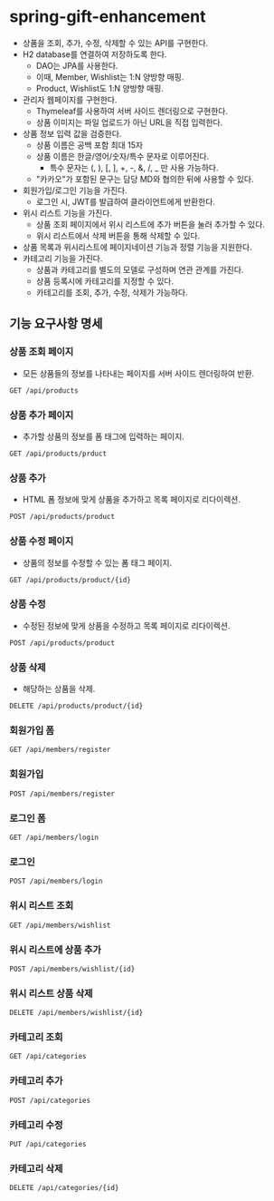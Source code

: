# spring-gift-enhancement

- 상품을 조회, 추가, 수정, 삭제할 수 있는 API를 구현한다.
- H2 database를 연결하여 저장하도록 한다.
	- DAO는 JPA를 사용한다.
	- 이때, Member, Wishlist는 1:N 양방향 매핑.
	- Product, Wishlist도 1:N 양방향 매핑.
- 관리자 웹페이지를 구현한다.
	- Thymeleaf를 사용하여 서버 사이드 렌더링으로 구현한다.
	- 상품 이미지는 파일 업로드가 아닌 URL을 직접 입력한다.
- 상품 정보 입력 값을 검증한다.
	- 상품 이름은 공백 포함 최대 15자
	- 상품 이름은 한글/영어/숫자/특수 문자로 이루어진다.
		- 특수 문자는 (, ), [, ], +, -, &, /, _ 만 사용 가능하다.
	- "카카오"가 포함된 문구는 담당 MD와 협의한 뒤에 사용할 수 있다.
- 회원가입/로그인 기능을 가진다.
	- 로그인 시, JWT를 발급하여 클라이언트에게 반환한다.
- 위시 리스트 기능을 가진다.
	- 상품 조회 페이지에서 위시 리스트에 추가 버튼을 눌러 추가할 수 있다.
	- 위시 리스트에서 삭제 버튼을 통해 삭제할 수 있다.
- 상품 목록과 위시리스트에 페이지네이션 기능과 정렬 기능을 지원한다.
- 카테고리 기능을 가진다.
	- 상품과 카테고리를 별도의 모델로 구성하며 연관 관계를 가진다.
	- 상품 등록시에 카테고리를 지정할 수 있다.
	- 카테고리를 조회, 추가, 수정, 삭제가 가능하다.

## 기능 요구사항 명세
### 상품 조회 페이지
- 모든 상품들의 정보를 나타내는 페이지를 서버 사이드 렌더링하여 반환.
```
GET /api/products
```
### 상품 추가 페이지
- 추가할 상품의 정보를 폼 태그에 입력하는 페이지.
```
GET /api/products/prduct
```

### 상품 추가
- HTML 폼 정보에 맞게 상품을 추가하고 목록 페이지로 리다이렉션.
```
POST /api/products/product
```

### 상품 수정 페이지
- 상품의 정보를 수정할 수 있는 폼 태그 페이지.
```
GET /api/products/product/{id}
```


### 상품 수정
- 수정된 정보에 맞게 상품을 수정하고 목록 페이지로 리다이렉션.
```
POST /api/products/product
```

### 상품 삭제
- 해당하는 상품을 삭제.
```
DELETE /api/products/product/{id}
```
### 회원가입 폼
```
GET /api/members/register
```

### 회원가입
```
POST /api/members/register
```
### 로그인 폼
```
GET /api/members/login
```
### 로그인
```
POST /api/members/login
```
### 위시 리스트 조회
```
GET /api/members/wishlist
```
### 위시 리스트에 상품 추가
```
POST /api/members/wishlist/{id}
```

### 위시 리스트 상품 삭제
```
DELETE /api/members/wishlist/{id}
```

### 카테고리 조회
```
GET /api/categories
```
### 카테고리 추가
```
POST /api/categories
```
### 카테고리 수정
```
PUT /api/categories
```
### 카테고리 삭제
```
DELETE /api/categories/{id}
```
